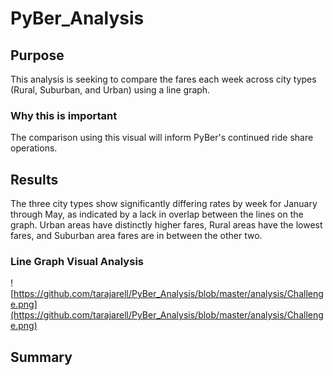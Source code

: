 # PyBer_Analysis

## Purpose

This analysis is seeking to compare the fares each week across city types (Rural, Suburban, and Urban) using a line graph. 
### Why this is important
The comparison using this visual will inform PyBer's continued ride share operations.

## Results

The three city types show significantly differing rates by week for January through May, as indicated by a lack in overlap between the lines on the graph. Urban areas have distinctly higher fares, Rural areas have the lowest fares, and Suburban area fares are in between the other two.

### Line Graph Visual Analysis

![https://github.com/tarajarell/PyBer_Analysis/blob/master/analysis/Challenge.png](https://github.com/tarajarell/PyBer_Analysis/blob/master/analysis/Challenge.png)

## Summary
